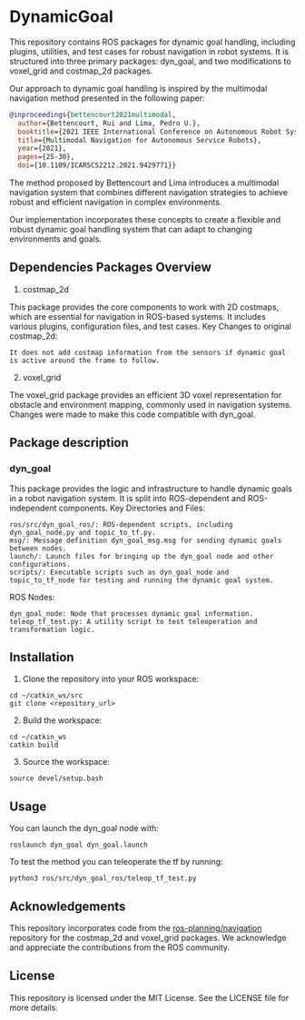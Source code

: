 # DynamicGoal

This repository contains ROS packages for dynamic goal handling, including plugins, utilities, and test cases for robust navigation in robot systems. It is structured into three primary packages: dyn_goal, and two modifications to voxel_grid and costmap_2d packages.

Our approach to dynamic goal handling is inspired by the multimodal navigation method presented in the following paper:

```bibtex
@inproceedings{bettencourt2021multimodal,
  author={Bettencourt, Rui and Lima, Pedro U.},
  booktitle={2021 IEEE International Conference on Autonomous Robot Systems and Competitions (ICARSC)}, 
  title={Multimodal Navigation for Autonomous Service Robots}, 
  year={2021},
  pages={25-30},
  doi={10.1109/ICARSC52212.2021.9429771}}
```

The method proposed by Bettencourt and Lima introduces a multimodal navigation system that combines different navigation strategies to achieve robust and efficient navigation in complex environments.

Our implementation incorporates these concepts to create a flexible and robust dynamic goal handling system that can adapt to changing environments and goals.

## Dependencies Packages Overview
1. costmap_2d

This package provides the core components to work with 2D costmaps, which are essential for navigation in ROS-based systems. It includes various plugins, configuration files, and test cases.
Key Changes to original costmap_2d:

    It does not add costmap information from the sensors if dynamic goal is active around the frame to follow.

2. voxel_grid

The voxel_grid package provides an efficient 3D voxel representation for obstacle and environment mapping, commonly used in navigation systems.
Changes were made to make this code compatible with dyn_goal.

## Package description

### dyn_goal

This package provides the logic and infrastructure to handle dynamic goals in a robot navigation system. It is split into ROS-dependent and ROS-independent components.
Key Directories and Files:

    ros/src/dyn_goal_ros/: ROS-dependent scripts, including dyn_goal_node.py and topic_to_tf.py.
    msg/: Message definition dyn_goal_msg.msg for sending dynamic goals between nodes.
    launch/: Launch files for bringing up the dyn_goal node and other configurations.
    scripts/: Executable scripts such as dyn_goal_node and topic_to_tf_node for testing and running the dynamic goal system.

ROS Nodes:

    dyn_goal_node: Node that processes dynamic goal information.
    teleop_tf_test.py: A utility script to test teleoperation and transformation logic.

## Installation


1. Clone the repository into your ROS workspace:

```
cd ~/catkin_ws/src
git clone <repository_url>
```

2. Build the workspace:

```
cd ~/catkin_ws
catkin build
```

3. Source the workspace:

```
source devel/setup.bash
```

## Usage


You can launch the dyn_goal node with:

```
roslaunch dyn_goal dyn_goal.launch
```

To test the method you can teleoperate the tf by running:

```
python3 ros/src/dyn_goal_ros/teleop_tf_test.py
```

## Acknowledgements

This repository incorporates code from the [ros-planning/navigation](https://github.com/ros-planning/navigation) repository for the costmap_2d and voxel_grid packages. We acknowledge and appreciate the contributions from the ROS community.

## License

This repository is licensed under the MIT License. See the LICENSE file for more details.
